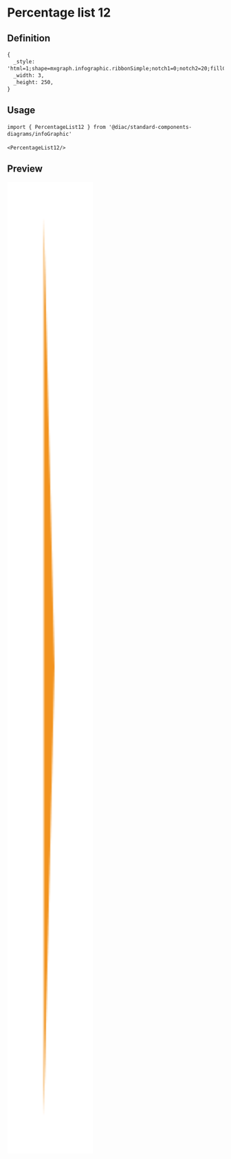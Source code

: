 # Percentage list 12

## Definition

```
{
  _style: 'html=1;shape=mxgraph.infographic.ribbonSimple;notch1=0;notch2=20;fillColor=#F2931E;strokeColor=none;align=left;verticalAlign=middle;fontColor=#ffffff;fontSize=18;spacingLeft=10;fontStyle=1;shadow=0;',
  _width: 3,
  _height: 250,
}
```

## Usage

```
import { PercentageList12 } from '@diac/standard-components-diagrams/infoGraphic'

<PercentageList12/>
```

## Preview

<img src="./percentage-list-12.png" width="200"/>
